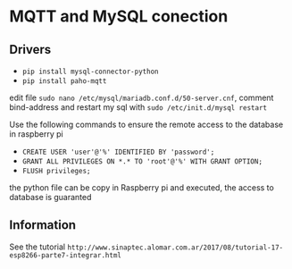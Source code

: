 # MQTT and MySQL conection

## Drivers

- `pip install mysql-connector-python`
- `pip install paho-mqtt`

edit file `sudo nano /etc/mysql/mariadb.conf.d/50-server.cnf`, comment bind-address and restart my sql with `sudo /etc/init.d/mysql restart`

Use the following commands to ensure the remote access to the database in raspberry pi
- `CREATE USER 'user'@'%' IDENTIFIED BY 'password';`
- `GRANT ALL PRIVILEGES ON *.* TO 'root'@'%' WITH GRANT OPTION;`
- `FLUSH privileges;`

the python file can be copy in Raspberry pi and executed, the access to database is guaranted

## Information

See the tutorial `http://www.sinaptec.alomar.com.ar/2017/08/tutorial-17-esp8266-parte7-integrar.html`
